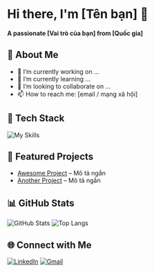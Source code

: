 # Hi there, I'm [Tên bạn] 👋
**A passionate [Vai trò của bạn] from [Quốc gia]**

## 💫 About Me
- 🔭 I’m currently working on ...
- 🌱 I’m currently learning ...
- 👯 I’m looking to collaborate on ...
- 📫 How to reach me: [email / mạng xã hội]

## 🧠 Tech Stack
![My Skills](https://skillicons.dev/icons?i=html,css,js,react,nodejs,python,java)

## 🚀 Featured Projects
- [Awesome Project](https://github.com/tenban/project) – Mô tả ngắn
- [Another Project](https://github.com/tenban/project2) – Mô tả ngắn

## 📊 GitHub Stats
![GitHub Stats](https://github-readme-stats.vercel.app/api?username=tenban&show_icons=true&theme=radical)
![Top Langs](https://github-readme-stats.vercel.app/api/top-langs/?username=tenban&layout=compact&theme=radical)

## 🌐 Connect with Me
[![LinkedIn](https://img.shields.io/badge/LinkedIn-blue?logo=linkedin&logoColor=white)](link-linkedin)
[![Gmail](https://img.shields.io/badge/Gmail-red?logo=gmail&logoColor=white)](mailto:email@gmail.com)
